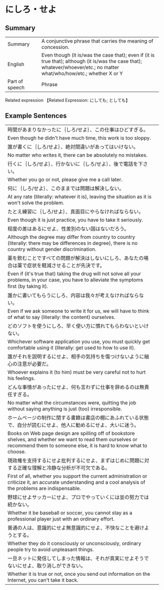 # にしろ・せよ

## Summary

<table><tr>   <td>Summary<td>   <td>A conjunctive phrase that carries the meaning of concession.</td><tr><tr>   <td>English<td>   <td>Even though (it is/was the case that); even if (it is true that); although (it is/was the case that); whatever/whoever/etc.; no matter what/who/how/etc.; whether X or Y</td><tr><tr>   <td>Part of speech<td>   <td>Phrase</td><tr></table><tr>   <td>Related expression<td>   <td>【Related Expression: にしても; としても】</td><tr></table></table>

## Example Sentences

<table><tr><td>時間があまりなかったに｛しろ/せよ｝、この仕事はひどすぎる。<td><tr><tr><td>Even though he didn't have much time, this work is too sloppy.<td><tr><tr><td>誰が書くに｛しろ/せよ｝、絶対間違いがあってはいけない。<td><tr><tr><td>No matter who writes it, there can be absolutely no mistakes.<td><tr><tr><td>行くに｛しろ/せよ｝、行かないに｛しろ/せよ｝、後で電話を下さい。<td><tr><tr><td>Whether you go or not, please give me a call later.<td><tr><tr><td>何に｛しろ/せよ｝、このままでは問題は解決しない。<td><tr><tr><td>At any rate (literally: whatever it is), leaving the situation as it is won't solve the problem.<td><tr><tr><td>たとえ練習に｛しろ/せよ｝、真面目にやらなければならない。<td><tr><tr><td>Even though it is just practice, you have to take it seriously.<td><tr><tr><td>程度の差はあるにせよ、性差別のない国はないだろう。<td><tr><tr><td>Although the degree may differ from country to country (literally: there may be differences in degree), there is no country without gender discrimination.<td><tr><tr><td>薬を飲むことですべての問題が解決はしないにしろ、あなたの場合は薬で症状を軽減させることが先決です。<td><tr><tr><td>Even if (it's true that) taking the drug will not solve all your problems, in your case, you have to alleviate the symptoms ﬁrst (by taking it).<td><tr><tr><td>誰かに書いてもらうにしろ、内容は我々が考えなければならない。<td><tr><tr><td>Even if we ask someone to write it for us, we will have to think of what to say (literally: the content) ourselves.<td><tr><tr><td>どのソフトを使うにしろ、早く使い方に慣れてもらわないといけない。<td><tr><tr><td>Whichever software application you use, you must quickly get comfortable using it (literally: get used to how to use it).<td><tr><tr><td>誰がそれを説明するにせよ、相手の気持ちを傷つけないように細心の注意が必要だ。<td><tr><tr><td>Whoever explains it (to him) must be very careful not to hurt his feelings.<td><tr><tr><td>どんな事情があったにせよ、何も言わずに仕事を辞めるのは無責任すぎる。<td><tr><tr><td>No matter what the circumstances were, quitting the job without saying anything is just (too) irresponsible.<td><tr><tr><td>ホームページの制作に関する書籍は書店の棚にあふれている状態で、自分が読むにせよ、他人に勧めるにせよ、大いに迷う。<td><tr><tr><td>Books on Web page design are spilling off of bookstore shelves, and whether we want to read them ourselves or recommend them to someone else, it is hard to know what to choose.<td><tr><tr><td>現政権を支持するにせよ批判するにせよ、まずはじめに問題に対する正確な理解と冷静な分析が不可欠である。<td><tr><tr><td>First of all, whether you support the current administration or criticize it, an accurate understanding and a cool analysis of the problems are indispensable.<td><tr><tr><td>野球にせよサッカーにせよ、プロでやっていくには並の努力では続かない。<td><tr><tr><td>Whether it be baseball or soccer, you cannot stay as a professional player just with an ordinary effort.<td><tr><tr><td>普通の人は、意識的にせよ無意識的にせよ、不快なことを避けようとする。<td><tr><tr><td>Whether they do it consciously or unconsciously, ordinary people try to avoid unpleasant things.<td><tr><tr><td>一旦ネットに発信してしまった情報は、それが真実にせよそうでないにせよ、取り消しができない。<td><tr><tr><td>Whether it is true or not, once you send out information on the Internet, you can't take it back.<td><tr></table>

